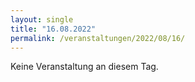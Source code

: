 ```yaml
---
layout: single
title: "16.08.2022"
permalink: /veranstaltungen/2022/08/16/
---
```


Keine Veranstaltung an diesem Tag.

